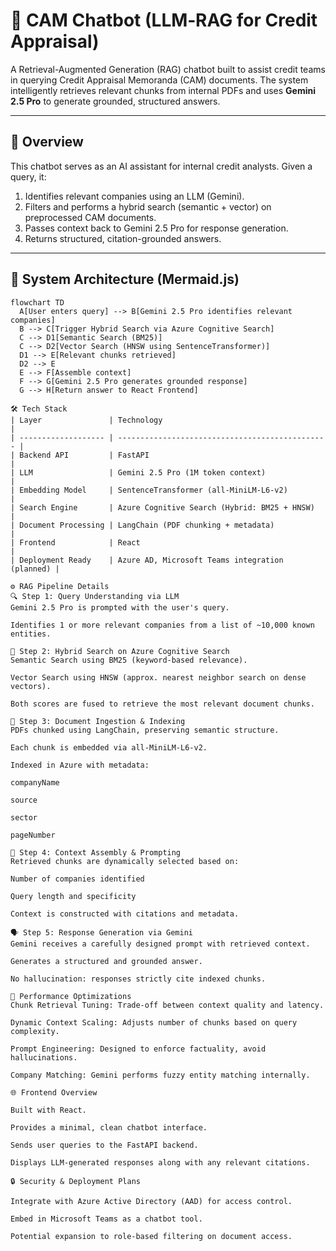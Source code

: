 # 🤖 CAM Chatbot (LLM‑RAG for Credit Appraisal)

A Retrieval-Augmented Generation (RAG) chatbot built to assist credit teams in querying Credit Appraisal Memoranda (CAM) documents. The system intelligently retrieves relevant chunks from internal PDFs and uses **Gemini 2.5 Pro** to generate grounded, structured answers.

---

## 📌 Overview

This chatbot serves as an AI assistant for internal credit analysts. Given a query, it:

1. Identifies relevant companies using an LLM (Gemini).
2. Filters and performs a hybrid search (semantic + vector) on preprocessed CAM documents.
3. Passes context back to Gemini 2.5 Pro for response generation.
4. Returns structured, citation-grounded answers.

---

## 🧠 System Architecture (Mermaid.js)

```mermaid
flowchart TD
  A[User enters query] --> B[Gemini 2.5 Pro identifies relevant companies]
  B --> C[Trigger Hybrid Search via Azure Cognitive Search]
  C --> D1[Semantic Search (BM25)]
  C --> D2[Vector Search (HNSW using SentenceTransformer)]
  D1 --> E[Relevant chunks retrieved]
  D2 --> E
  E --> F[Assemble context]
  F --> G[Gemini 2.5 Pro generates grounded response]
  G --> H[Return answer to React Frontend]

🛠 Tech Stack
| Layer               | Technology                                      |
| ------------------- | ----------------------------------------------- |
| Backend API         | FastAPI                                         |
| LLM                 | Gemini 2.5 Pro (1M token context)               |
| Embedding Model     | SentenceTransformer (all-MiniLM-L6-v2)          |
| Search Engine       | Azure Cognitive Search (Hybrid: BM25 + HNSW)    |
| Document Processing | LangChain (PDF chunking + metadata)             |
| Frontend            | React                                           |
| Deployment Ready    | Azure AD, Microsoft Teams integration (planned) |

⚙️ RAG Pipeline Details
🔍 Step 1: Query Understanding via LLM
Gemini 2.5 Pro is prompted with the user's query.

Identifies 1 or more relevant companies from a list of ~10,000 known entities.

🔎 Step 2: Hybrid Search on Azure Cognitive Search
Semantic Search using BM25 (keyword-based relevance).

Vector Search using HNSW (approx. nearest neighbor search on dense vectors).

Both scores are fused to retrieve the most relevant document chunks.

🧩 Step 3: Document Ingestion & Indexing
PDFs chunked using LangChain, preserving semantic structure.

Each chunk is embedded via all-MiniLM-L6-v2.

Indexed in Azure with metadata:

companyName

source

sector

pageNumber

🧠 Step 4: Context Assembly & Prompting
Retrieved chunks are dynamically selected based on:

Number of companies identified

Query length and specificity

Context is constructed with citations and metadata.

🗣 Step 5: Response Generation via Gemini
Gemini receives a carefully designed prompt with retrieved context.

Generates a structured and grounded answer.

No hallucination: responses strictly cite indexed chunks.

🧪 Performance Optimizations
Chunk Retrieval Tuning: Trade-off between context quality and latency.

Dynamic Context Scaling: Adjusts number of chunks based on query complexity.

Prompt Engineering: Designed to enforce factuality, avoid hallucinations.

Company Matching: Gemini performs fuzzy entity matching internally.

🌐 Frontend Overview

Built with React.

Provides a minimal, clean chatbot interface.

Sends user queries to the FastAPI backend.

Displays LLM-generated responses along with any relevant citations.

🔒 Security & Deployment Plans

Integrate with Azure Active Directory (AAD) for access control.

Embed in Microsoft Teams as a chatbot tool.

Potential expansion to role-based filtering on document access.